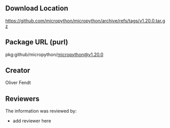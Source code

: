 ## Download Location

https://github.com/micropython/micropython/archive/refs/tags/v1.20.0.tar.gz

## Package URL (purl)

pkg:github/micropython/micropython@v1.20.0

## Creator

Oliver Fendt

## Reviewers

The information was reviewed by:

* add reviewer here
